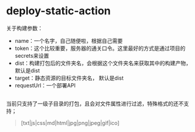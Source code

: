 # deploy-static-action  
关于构建参数：  
 - name：一个名字，自己随便啦，根据自己需要
 - token：这个比较重要，服务器的通关口令。这里最好的方式是通过项目的secrets来设置
 - dist：构建打包后的文件夹名，会根据这个文件夹名来获取其中的构建产物， 默认是dist
 - target：静态资源的目标文件夹名， 默认是dist
 - requestUrl：一个部署API

 ##  
 当前只支持了一级子目录的打包，且会对文件属性进行过滤，特殊格式的还不支持；
 >[txt|js|css|md|html|jpg|png|jpeg|gif|ico]